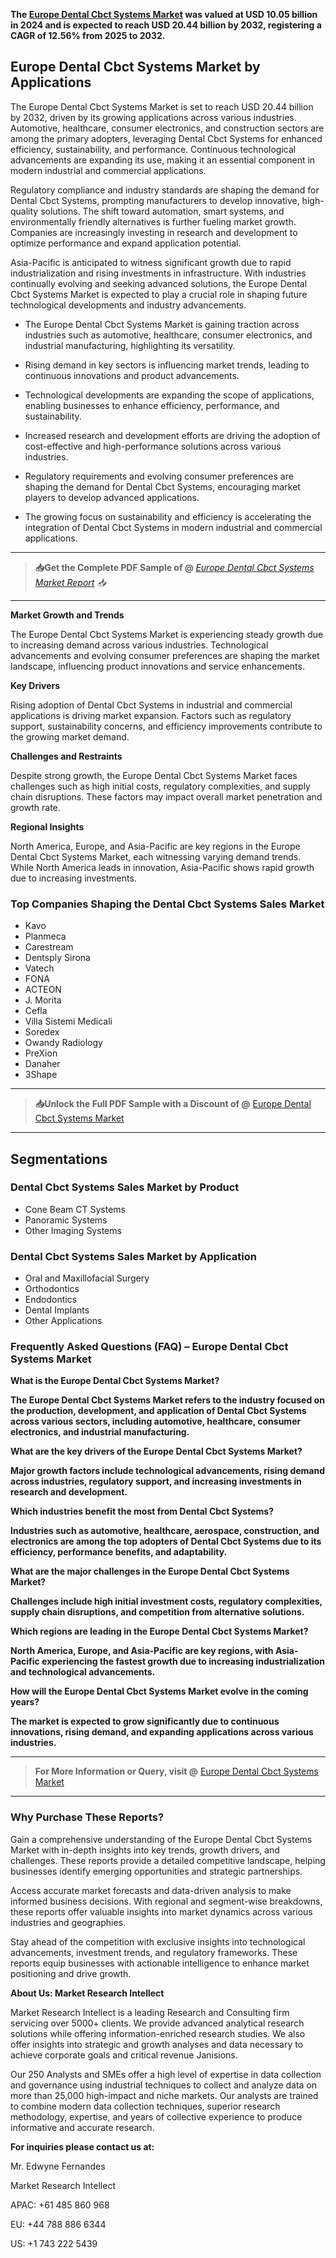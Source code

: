 <p><strong>The <a href="https://www.marketresearchintellect.com/download-sample/?rid=516226&amp;utm_source=Pulse-April-Europe&amp;utm_medium=852">Europe Dental Cbct Systems Market</a> was valued at USD 10.05 billion in 2024 and is expected to reach USD 20.44 billion by 2032, registering a CAGR of 12.56% from 2025 to 2032.</strong></p><h2>Europe Dental Cbct Systems Market by Applications&nbsp;</h2><p><p>The Europe Dental Cbct Systems Market is set to reach USD 20.44 billion by 2032, driven by its growing applications across various industries. Automotive, healthcare, consumer electronics, and construction sectors are among the primary adopters, leveraging Dental Cbct Systems for enhanced efficiency, sustainability, and performance. Continuous technological advancements are expanding its use, making it an essential component in modern industrial and commercial applications.</p><p>Regulatory compliance and industry standards are shaping the demand for Dental Cbct Systems, prompting manufacturers to develop innovative, high-quality solutions. The shift toward automation, smart systems, and environmentally friendly alternatives is further fueling market growth. Companies are increasingly investing in research and development to optimize performance and expand application potential.</p><p>Asia-Pacific is anticipated to witness significant growth due to rapid industrialization and rising investments in infrastructure. With industries continually evolving and seeking advanced solutions, the Europe Dental Cbct Systems Market is expected to play a crucial role in shaping future technological developments and industry advancements.</p></p><ul><li><p>The Europe Dental Cbct Systems Market is gaining traction across industries such as automotive, healthcare, consumer electronics, and industrial manufacturing, highlighting its versatility.</p></li><li><p>Rising demand in key sectors is influencing market trends, leading to continuous innovations and product advancements.</p></li><li><p>Technological developments are expanding the scope of applications, enabling businesses to enhance efficiency, performance, and sustainability.</p></li><li><p>Increased research and development efforts are driving the adoption of cost-effective and high-performance solutions across various industries.</p></li><li><p>Regulatory requirements and evolving consumer preferences are shaping the demand for Dental Cbct Systems, encouraging market players to develop advanced applications.</p></li><li><p>The growing focus on sustainability and efficiency is accelerating the integration of Dental Cbct Systems in modern industrial and commercial applications.</p></li></ul><hr /><blockquote><p><strong><span class="font-[700]">📥Get the Complete PDF Sample of @ </span></strong><em><span class="font-[700]"><a href="https://www.marketresearchintellect.com/download-sample/?rid=516226&amp;utm_source=Pulse-April-Europe&amp;utm_medium=852" target="_blank" data-tracking-control-name="article-ssr-frontend-pulse_little-text-block" data-tracking-will-navigate="" data-test-link="">Europe Dental Cbct Systems Market Report</a>&nbsp;📥</span></em></p></blockquote><hr /><p class="" data-start="77" data-end="360"><strong data-start="77" data-end="105">Market Growth and Trends</strong></p><p class="" data-start="77" data-end="360">The Europe Dental Cbct Systems Market is experiencing steady growth due to increasing demand across various industries. Technological advancements and evolving consumer preferences are shaping the market landscape, influencing product innovations and service enhancements.</p><p class="" data-start="362" data-end="606"><strong data-start="362" data-end="377">Key Drivers</strong></p><p class="" data-start="362" data-end="606">Rising adoption of Dental Cbct Systems in industrial and commercial applications is driving market expansion. Factors such as regulatory support, sustainability concerns, and efficiency improvements contribute to the growing market demand.</p><p class="" data-start="608" data-end="849"><strong data-start="608" data-end="637">Challenges and Restraints</strong></p><p class="" data-start="608" data-end="849">Despite strong growth, the Europe Dental Cbct Systems Market faces challenges such as high initial costs, regulatory complexities, and supply chain disruptions. These factors may impact overall market penetration and growth rate.</p><p class="" data-start="851" data-end="1095"><strong data-start="851" data-end="872">Regional Insights</strong></p><p class="" data-start="851" data-end="1095">North America, Europe, and Asia-Pacific are key regions in the Europe Dental Cbct Systems Market, each witnessing varying demand trends. While North America leads in innovation, Asia-Pacific shows rapid growth due to increasing investments.</p><p><h3>Top Companies Shaping the Dental Cbct Systems Sales Market </h3><ul><li>Kavo</li><li>Planmeca</li><li>Carestream</li><li>Dentsply Sirona</li><li>Vatech</li><li>FONA</li><li>ACTEON</li><li>J. Morita</li><li>Cefla</li><li>Villa Sistemi Medicali</li><li>Soredex</li><li>Owandy Radiology</li><li>PreXion</li><li>Danaher</li><li>3Shape</li></ul></p><hr /><blockquote><p><strong>📥Unlock the Full PDF Sample with a Discount of @</strong> <a href="https://www.marketresearchintellect.com/ask-for-discount/?rid=516226&amp;utm_source=Pulse-April-Europe&amp;utm_medium=852">Europe Dental Cbct Systems Market</a></p></blockquote><hr /><p><h2>Segmentations</h2><h3>Dental Cbct Systems Sales Market by Product</h3><ul><li>Cone Beam CT Systems</li><li>Panoramic Systems</li><li>Other Imaging Systems</li></ul><h3>Dental Cbct Systems Sales Market by Application</h3><ul><li>Oral and Maxillofacial Surgery</li><li>Orthodontics</li><li>Endodontics</li><li>Dental Implants</li><li>Other Applications</li></ul></p><h3><strong>Frequently Asked Questions (FAQ) &ndash; Europe Dental Cbct Systems Market</strong></h3><p><strong>What is the Europe Dental Cbct Systems Market?</strong></p><p><strong>The Europe Dental Cbct Systems Market refers to the industry focused on the production, development, and application of Dental Cbct Systems across various sectors, including automotive, healthcare, consumer electronics, and industrial manufacturing.</strong></p><p><strong>What are the key drivers of the Europe Dental Cbct Systems Market?</strong></p><p><strong>Major growth factors include technological advancements, rising demand across industries, regulatory support, and increasing investments in research and development.</strong></p><p><strong>Which industries benefit the most from Dental Cbct Systems?</strong></p><p><strong>Industries such as automotive, healthcare, aerospace, construction, and electronics are among the top adopters of Dental Cbct Systems due to its efficiency, performance benefits, and adaptability.</strong></p><p><strong>What are the major challenges in the Europe Dental Cbct Systems Market?</strong></p><p><strong>Challenges include high initial investment costs, regulatory complexities, supply chain disruptions, and competition from alternative solutions.</strong></p><p><strong>Which regions are leading in the Europe Dental Cbct Systems Market?</strong></p><p><strong>North America, Europe, and Asia-Pacific are key regions, with Asia-Pacific experiencing the fastest growth due to increasing industrialization and technological advancements.</strong></p><p><strong>How will the Europe Dental Cbct Systems Market evolve in the coming years?</strong></p><p><strong>The market is expected to grow significantly due to continuous innovations, rising demand, and expanding applications across various industries.</strong></p><hr /><blockquote><p><span class="font-[700]"><strong>For More Information or Query, visit&nbsp;@</strong>&nbsp;</span><span class="font-[700]"><a href="https://www.marketresearchintellect.com/product/dental-cbct-systems-sales-market-size-and-forecast/?utm_source=Linkedin&utm_medium=852" target="_blank" data-tracking-control-name="article-ssr-frontend-pulse_little-text-block" data-tracking-will-navigate="" data-test-link="">Europe Dental Cbct Systems Market</a></span></p></blockquote><hr /><h3><strong data-start="0" data-end="31">Why Purchase These Reports?</strong></h3><p class="" data-start="35" data-end="297">Gain a comprehensive understanding of the Europe Dental Cbct Systems Market with in-depth insights into key trends, growth drivers, and challenges. These reports provide a detailed competitive landscape, helping businesses identify emerging opportunities and strategic partnerships.</p><p class="" data-start="299" data-end="540">Access accurate market forecasts and data-driven analysis to make informed business decisions. With regional and segment-wise breakdowns, these reports offer valuable insights into market dynamics across various industries and geographies.</p><p class="" data-start="542" data-end="784">Stay ahead of the competition with exclusive insights into technological advancements, investment trends, and regulatory frameworks. These reports equip businesses with actionable intelligence to enhance market positioning and drive growth.</p><p><strong><span class="font-[700]">About Us: Market Research Intellect</span></strong></p><p><span class="">Market Research Intellect is a leading Research and Consulting firm servicing over 5000+ clients. We provide advanced analytical research solutions while offering information-enriched research studies.&nbsp;</span>We also offer insights into strategic and growth analyses and data necessary to achieve corporate goals and critical revenue Janisions.</p><p><span class="">Our 250 Analysts and SMEs offer a high level of expertise in data collection and governance using industrial techniques to collect and analyze data on more than 25,000 high-impact and niche markets. Our analysts are trained to combine modern data collection techniques, superior research methodology, expertise, and years of collective experience to produce informative and accurate research.</span></p><p><strong>For inquiries please contact us at:</strong></p><p>Mr. Edwyne Fernandes</p><p>Market Research Intellect</p><p>APAC: +61 485 860 968</p><p>EU: +44 788 886 6344</p><p>US: +1 743 222 5439</p>